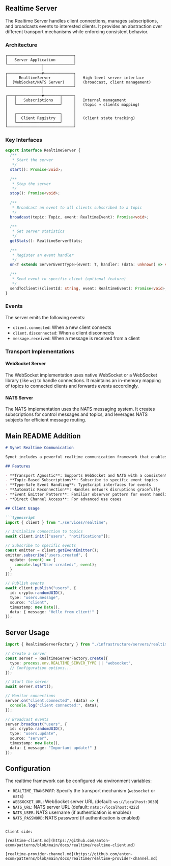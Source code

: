 ## Realtime Server

The Realtime Server handles client connections, manages subscriptions, and broadcasts events to interested clients. It provides an abstraction over different transport mechanisms while enforcing consistent behavior.

### Architecture

```
┌─────────────────────────────┐
│   Server Application        │
└───────────────┬─────────────┘
                │
┌───────────────▼─────────────┐
│     RealtimeServer          │   High-level server interface
│  (WebSocket/NATS Server)    │   (broadcast, client management)
└───────────────┬─────────────┘
                │
┌───┬───────────▼───────┬─────┐
│   │   Subscriptions   │     │   Internal management
│   └───────────────────┘     │   (topic → clients mapping)
│                             │
│   ┌───────────────────┐     │
│   │  Client Registry  │     │   (client state tracking)
│   └───────────────────┘     │
└─────────────────────────────┘
```

### Key Interfaces

```typescript
export interface RealtimeServer {
  /**
   * Start the server
   */
  start(): Promise<void>;
  
  /**
   * Stop the server
   */
  stop(): Promise<void>;
  
  /**
   * Broadcast an event to all clients subscribed to a topic
   */
  broadcast(topic: Topic, event: RealtimeEvent): Promise<void>;
  
  /**
   * Get server statistics
   */
  getStats(): RealtimeServerStats;
  
  /**
   * Register an event handler
   */
  on<T extends ServerEventType>(event: T, handler: (data: unknown) => void): void;
  
  /**
   * Send event to specific client (optional feature)
   */
  sendToClient?(clientId: string, event: RealtimeEvent): Promise<void>;
}
```

### Events

The server emits the following events:

- `client.connected`: When a new client connects
- `client.disconnected`: When a client disconnects
- `message.received`: When a message is received from a client

### Transport Implementations

#### WebSocket Server

The WebSocket implementation uses native WebSocket or a WebSocket library (like `ws`) to handle connections. It maintains an in-memory mapping of topics to connected clients and forwards events accordingly.

#### NATS Server

The NATS implementation uses the NATS messaging system. It creates subscriptions for control messages and topics, and leverages NATS subjects for efficient message routing.

## Main README Addition

```markdown
# Synet Realtime Communication

Synet includes a powerful realtime communication framework that enables event-driven communication between server and clients. The framework abstracts away the underlying transport mechanisms, allowing applications to focus on business logic rather than communication details.

## Features

- **Transport Agnostic**: Supports WebSocket and NATS with a consistent API
- **Topic-Based Subscriptions**: Subscribe to specific event topics
- **Type-Safe Event Handling**: TypeScript interfaces for events
- **Automatic Reconnection**: Handles network disruptions gracefully
- **Event Emitter Pattern**: Familiar observer pattern for event handling
- **Direct Channel Access**: For advanced use cases

## Client Usage

```typescript
import { client } from "./services/realtime";

// Initialize connection to topics
await client.init(["users", "notifications"]);

// Subscribe to specific events
const emitter = client.getEventEmitter();
emitter.subscribe("users.created", {
  update: (event) => {
    console.log("User created:", event);
  }
});

// Publish events
await client.publish("users", {
  id: crypto.randomUUID(),
  type: "users.message",
  source: "client",
  timestamp: new Date(),
  data: { message: "Hello from client!" }
});
```

## Server Usage

```typescript
import { RealtimeServerFactory } from "./infrastructure/servers/realtime-server-factory";

// Create a server
const server = RealtimeServerFactory.create({
  type: process.env.REALTIME_SERVER_TYPE || "websocket",
  // Configuration options...
});

// Start the server
await server.start();

// Monitor connections
server.on("client.connected", (data) => {
  console.log("Client connected:", data);
});

// Broadcast events
server.broadcast("users", {
  id: crypto.randomUUID(),
  type: "users.update",
  source: "server",
  timestamp: new Date(),
  data: { message: "Important update!" }
});
```

## Configuration

The realtime framework can be configured via environment variables:

- `REALTIME_TRANSPORT`: Specify the transport mechanism (`websocket` or `nats`)
- `WEBSOCKET_URL`: WebSocket server URL (default: `ws://localhost:3030`)
- `NATS_URL`: NATS server URL (default: `nats://localhost:4222`)
- `NATS_USER`: NATS username (if authentication is enabled)
- `NATS_PASSWORD`: NATS password (if authentication is enabled)

```

Client side:

[realtime-client.md](https://github.com/anton-ecom/patterns/blob/main/docs/realtime/realtime-client.md) 

[realtime-provider-channel.md](https://github.com/anton-ecom/patterns/blob/main/docs/realtime/realtime-provider-channel.md) 

